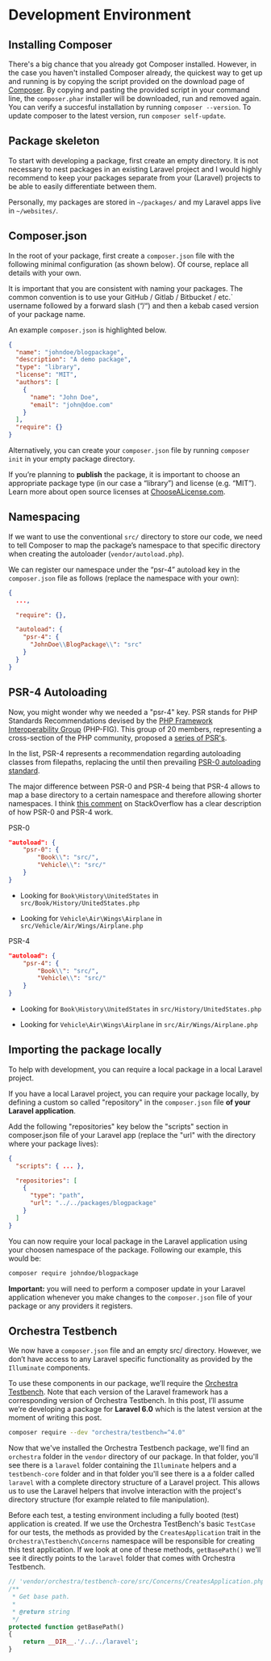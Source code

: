 # Development Environment

## Installing Composer
There's a big chance that you already got Composer installed. However, in the case you haven't installed Composer already, the quickest way to get up and running is by copying the script provided on the download page of [Composer](https://getcomposer.org/download/). By copying and pasting the provided script in your command line, the `composer.phar` installer will be downloaded, run and removed again. You can verify a succesful installation by running `composer --version`. To update composer to the latest version, run `composer self-update`.

## Package skeleton
To start with developing a package, first create an empty directory. It is not necessary to nest packages in an existing Laravel project and I would highly recommend to keep your packages separate from your (Laravel) projects to be able to easily differentiate between them. 
 
Personally, my packages are stored in `~/packages/` and my Laravel apps live in `~/websites/`.

## Composer.json
In the root of your package, first create a `composer.json` file with the following minimal configuration (as shown below). Of course, replace all details with your own.

It is important that you are consistent with naming your packages. The common convention is to use your GitHub / Gitlab / Bitbucket / etc.` username followed by a forward slash (“/“) and then a kebab cased version of your package name. 

An example `composer.json` is highlighted below.

```json
{
  "name": "johndoe/blogpackage",
  "description": "A demo package",
  "type": "library",
  "license": "MIT",
  "authors": [
    {
      "name": "John Doe",
      "email": "john@doe.com"
    }
  ],
  "require": {}
}﻿
```

Alternatively, you can create your `composer.json` file by running `composer init` in your empty package directory.

If you’re planning to **publish** the package, it is important to choose an appropriate package type (in our case a “library”) and license (e.g. “MIT”). Learn more about open source licenses at [ChooseALicense.com](https://choosealicense.com/).

## Namespacing
If we want to use the conventional `src/` directory to store our code, we need to tell Composer to map the package’s namespace to that specific directory when creating the autoloader (`vendor/autoload.php`).

We can register our namespace under the “psr-4” autoload key in the `composer.json` file as follows (replace the namespace with your own):

```json
{
  ...,

  "require": {},

  "autoload": {
    "psr-4": {
      "JohnDoe\\BlogPackage\\": "src"
    }
  }
}
```

## PSR-4 Autoloading
Now, you might wonder why we needed a "psr-4" key. PSR stands for PHP Standards Recommendations devised by the [PHP Framework Interoperability Group](https://www.php-fig.org/) (PHP-FIG). This group of 20 members, representing a cross-section of the PHP community, proposed a [series of PSR's](https://www.php-fig.org/psr/).

In the list, PSR-4 represents a recommendation regarding autoloading classes from filepaths, replacing the until then prevailing [PSR-0 autoloading standard](https://www.php-fig.org/psr/psr-0/).

The major difference between PSR-0 and PSR-4 being that PSR-4 allows to map a base directory to a certain namespace and therefore allowing shorter namespaces. I think [this comment](https://stackoverflow.com/questions/24868586/what-are-the-differences-between-psr-0-and-psr-4/50226226#50226226) on StackOverflow has a clear description of how PSR-0 and PSR-4 work.

PSR-0

```json
"autoload": {
    "psr-0": {
        "Book\\": "src/",
        "Vehicle\\": "src/"
    }
}
```

* Looking for `Book\History\UnitedStates` in `src/Book/History/UnitedStates.php`

* Looking for `Vehicle\Air\Wings\Airplane` in `src/Vehicle/Air/Wings/Airplane.php`

PSR-4

```json
"autoload": {
    "psr-4": {
        "Book\\": "src/",
        "Vehicle\\": "src/"
    }
}
```

* Looking for `Book\History\UnitedStates` in `src/History/UnitedStates.php`

* Looking for `Vehicle\Air\Wings\Airplane` in `src/Air/Wings/Airplane.php`

## Importing the package locally
To help with development, you can require a local package in a local Laravel project.

If you have a local Laravel project, you can require your package locally, by defining a custom so called "repository" in the `composer.json` file **of your Laravel application**.

Add the following "repositories" key below the "scripts" section in composer.json file of your Laravel app (replace the "url" with the directory where your package lives):

```json
{
  "scripts": { ... },

  "repositories": [
    {
      "type": "path",
      "url": "../../packages/blogpackage"
    }
  ]
}
```

You can now require your local package in the Laravel application using your choosen namespace of the package. Following our example, this would be:

```bash
composer require johndoe/blogpackage
```

**Important:** you will need to perform a composer update in your Laravel application whenever you make changes to the `composer.json` file of your package or any providers it registers.

## Orchestra Testbench
We now have a `composer.json` file and an empty src/ directory. However, we don’t have access to any Laravel specific functionality as provided by the `Illuminate` components.
    
To use these components in our package, we’ll require the [Orchestra Testbench](https://github.com/orchestral/testbench). Note that each version of the Laravel framework has a corresponding version of Orchestra Testbench. In this post, I’ll assume we’re developing a package for **Laravel 6.0** which is the latest version at the moment of writing this post.

```bash
composer require --dev "orchestra/testbench=^4.0"
```

Now that we've installed the Orchestra Testbench package, we'll find an `orchestra` folder in the `vendor` directory of our package. In that folder, you'll see there is a `laravel` folder containing the `Illuminate` helpers and a `testbench-core` folder and in that folder you'll see there is a a folder called `laravel` with a complete directory structure of a Laravel project. This allows us to use the Laravel helpers that involve interaction with the project's directory structure (for example related to file manipulation).

Before each test, a testing environment including a fully booted (test) application is created. If we use the Orchestra TestBench's basic `TestCase` for our tests, the methods as provided by the `CreatesApplication` trait in the `Orchestra\Testbench\Concerns` namespace will be responsible for creating this test application. If we look at one of these methods, `getBasePath()` we'll see it directly points to the `laravel` folder that comes with Orchestra Testbench.

```php
// 'vendor/orchestra/testbench-core/src/Concerns/CreatesApplication.php'
﻿/**
 * Get base path.
 *
 * @return string
 */
protected function getBasePath()
{
    return __DIR__.'/../../laravel';
}
```